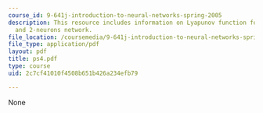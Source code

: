 ```yaml
---
course_id: 9-641j-introduction-to-neural-networks-spring-2005
description: This resource includes information on Lyapunov function for the WTA network,
  and 2-neurons network.
file_location: /coursemedia/9-641j-introduction-to-neural-networks-spring-2005/2c7cf41010f4508b651b426a234efb79_ps4.pdf
file_type: application/pdf
layout: pdf
title: ps4.pdf
type: course
uid: 2c7cf41010f4508b651b426a234efb79

---
```

None